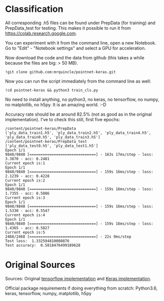 # Classification

All corresponding .h5 files can be found under PrepData (for training) and PrepData_test for testing. This makes it possible to run it from https://colab.research.google.com.

You can experiment with it from the command line, open a new Notebook. Go to "Edit" - "Notebook settings" and select a GPU for acceleration.

Now download the code and the data from github (this takes a while because the files are big: > 50 MB).

    !git clone github.com:mrquincle/pointnet-keras.git

Now you can run the script immediately from the command line as well:

    !cd pointnet-keras && python3 train_cls.py

No need to install anything, no python3, no keras, no tensorflow, no numpy, no matplotlib, no h5py. It is an amazing world. :-D

Accuracy rate should be at around 82.5% (not as good as in the original implementation). I've to check this still, first five epochs:

    /content/pointnet-keras/PrepData                                                                                    
    ['ply_data_train1.h5', 'ply_data_train2.h5', 'ply_data_train4.h5', 'ply_data_train0.h5', 'ply_data_train3.h5']      
    /content/pointnet-keras/PrepData_test                                                                               
    ['ply_data_test0.h5', 'ply_data_test1.h5']                                                                          
    Epoch 1/1                                                                                                           
    9840/9840 [==============================] - 163s 17ms/step - loss: 3.3870 - acc: 0.2481                            
    Current epoch is:1                                                                                                  
    Epoch 1/1                                                                                                           
    9840/9840 [==============================] - 159s 16ms/step - loss: 2.1239 - acc: 0.4228                            
    Current epoch is:2                                                                                                  
    Epoch 1/1                                                                                                           
    9840/9840 [==============================] - 159s 16ms/step - loss: 1.7355 - acc: 0.5086                            
    Current epoch is:3                                                                                                  
    Epoch 1/1                                                                                                           
    9840/9840 [==============================] - 159s 16ms/step - loss: 1.5330 - acc: 0.5547                            
    Current epoch is:4                                                                                                  
    Epoch 1/1                                                                                                           
    9840/9840 [==============================] - 159s 16ms/step - loss: 1.4365 - acc: 0.5827                            
    Current epoch is:5                                                                                                  
    2468/2468 [==============================] - 22s 9ms/step                                                           
    Test loss:  1.332594810080876                                                                                       
    Test accuracy:  0.5818476499189628                                                               


# Original Sources

Sources: Original [tensorflow implementation](https://github.com/charlesq34/pointnet) and [Keras implementation](https://github.com/garyli1019/pointnet-keras).

Official package requirements if doing everything from scratch: Python3.6, keras, tensorflow, numpy, matplotlib, h5py

